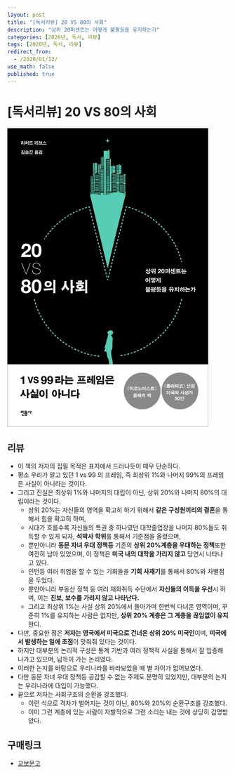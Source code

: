 ```yaml
---
layout: post
title: "[독서리뷰] 20 VS 80의 사회"
description: "상위 20퍼센트는 어떻게 불평등을 유지하는가"
categories: [2020년, 독서, 리뷰]
tags: [2020년, 독서, 리뷰]
redirect_from:
  - /2020/01/12/
use_math: false
published: true
---
```


# [독서리뷰] 20 VS 80의 사회

<img src="/assets/images/posts/books/book1.jpg">

## 리뷰

- 이 책의 저자의 집필 목적은 표지에서 드러나듯이 매우 단순하다.
- 평소 우리가 알고 있던 1 vs 99 의 프레임, 즉 최상위 1%와 나머지 99%의 프레임은 사실이 아니라는 것이다.
- 그리고 진실은 최상위 1%와 나머지의 대립이 아닌, 상위 20%와 나머지 80%의 대립이라는 것이다.
  - 상위 20%는 자신들의 영역을 확고히 하기 위해서 **같은 구성원끼리의 결혼**을 통해서 힘을 확고히 하며,
  - 시대가 흐를수록 자신들의 특권 중 하나였던 대학졸업장을 나머지 80%들도 취득할 수 있게 되자, **석박사 학위**를 통해서 기준점을 올렸으며,
  - 뿐만아니라 **동문 자녀 우대 정책등** 기존의 **상위 20%계층을 우대하는 정책**또한 여전히 남아 있었으며, 이 정책은 **미국 내의 대학을 가리지 않고** 당연시 나타나고 있다.
  - 인턴등 여러 취업을 할 수 있는 기회들을 **기회 사재기**를 통해서 80%와 차별점을 두었다.
  - 뿐만아니라 부동산 정책 등 여러 재화취득 수단에서 **자신들의 이득을 우선**시 하며, 이는 **진보, 보수를 가리지 않고 나타난다.**
  - 그리고 최상위 1%는 사실 상위 20%에서 돌아가며 한번씩 다녀온 영역이며, 꾸준히 1%를 유지하는 사람은 없지만, **상위 20% 계층은 그 계층을 끊임없이 유지**한다.
- 다만, 중요한 점은 **저자는 영국에서 미국으로 건너온 상위 20% 미국인**이며, **미국에서 발생하는 일에 초점**이 맞춰줘 있다는 것이다.
- 하지만 대부분의 논리적 구성은 통계 기반과 여러 정책적 사실을 통해서 잘 입증해 나가고 있으며, 납득이 가는 논리였다.
- 이러한 논지를 바탕으로 우리나라를 바라보았을 때 별 차이가 없어보였다.
- 다만 동문 자녀 우대 정책등 공감할 수 없는 주제도 분명히 있었지만, 대부분의 논지는 우리나라에 대입이 가능했다.
- 끝으로 저자는 사회구조의 순환을 강조했다.
  - 이런 식으로 격차가 벌어지는 것이 아닌, 80%와 20%의 순환구조를 강조했다.
  - 이미 그런 계층에 있는 사람이 자발적으로 그런 소리는 내는 것에 상당히 감명받았다.

## 구매링크

- [교보문고](https://kyobobook.co.kr/product/detailViewKor.laf?mallGb=KOR&ejkGb=KOR&barcode=9788937443589)

